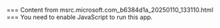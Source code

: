 === Content from msrc.microsoft.com_b6384d1a_20250110_133110.html ===
You need to enable JavaScript to run this app.

